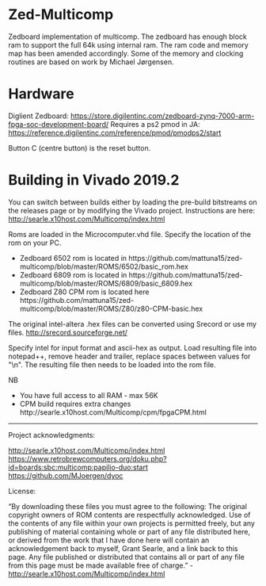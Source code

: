 # Zed-Multicomp
Zedboard implementation of multicomp. The zedboard has enough block ram to support the full 64k using internal ram. The ram code and memory map has been amended accordingly. Some of the memory and clocking routines are based on work by Michael Jørgensen.

# Hardware
Diglient Zedboard: https://store.digilentinc.com/zedboard-zynq-7000-arm-fpga-soc-development-board/
Requires a ps2 pmod in JA: https://reference.digilentinc.com/reference/pmod/pmodps2/start

Button C (centre button) is the reset button.

# Building in Vivado 2019.2
You can switch between builds either by loading the pre-build bitstreams on the releases page or by modifying the Vivado project. Instructions are here: http://searle.x10host.com/Multicomp/index.html

Roms are loaded in the Microcomputer.vhd file. Specify the location of the rom on your PC.
<ul>
<li>Zedboard 6502 rom is located in https://github.com/mattuna15/zed-multicomp/blob/master/ROMS/6502/basic_rom.hex
<li>Zedboard 6809 rom is located in https://github.com/mattuna15/zed-multicomp/blob/master/ROMS/6809/basic_6809.hex
<li>Zedboard Z80 CPM rom is located here https://github.com/mattuna15/zed-multicomp/blob/master/ROMS/Z80/z80-CPM-basic.hex
</ul>

The original intel-altera .hex files can be converted using Srecord or use my files. http://srecord.sourceforge.net/

Specify intel for input format and ascii-hex as output. Load resulting file into notepad++, remove header and trailer, replace spaces between values for "\n". The resulting file then needs to be loaded into the rom file.

NB 
<ul>
<li>You have full access to all RAM - max 56K
<li>CPM build requires extra changes http://searle.x10host.com/Multicomp/cpm/fpgaCPM.html
</ul>

<hr>
Project acknowledgments: <br>

http://searle.x10host.com/Multicomp/index.html<br>
https://www.retrobrewcomputers.org/doku.php?id=boards:sbc:multicomp:papilio-duo:start<br>
https://github.com/MJoergen/dyoc <br>

License:

“By downloading these files you must agree to the following: The original copyright owners of ROM contents are respectfully acknowledged. Use of the contents of any file within your own projects is permitted freely, but any publishing of material containing whole or part of any file distributed here, or derived from the work that I have done here will contain an acknowledgement back to myself, Grant Searle, and a link back to this page. Any file published or distributed that contains all or part of any file from this page must be made available free of charge.” - http://searle.x10host.com/Multicomp/index.html


